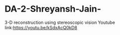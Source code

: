 # DA-2-Shreyansh-Jain-
3-D reconstruction using stereoscopic vision
Youtube link:https://youtu.be/kSdxAcQ0kD8
